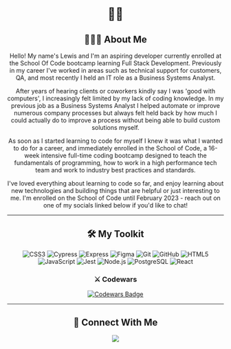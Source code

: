 <h1 align="center">👋🏻</h1>
<h2 align="center">🙋🏻‍♂️ About Me </h2>
<div align="center">
<p>Hello! My name's Lewis and I'm an aspiring developer currently enrolled at the School Of Code bootcamp learning Full Stack Development. Previously in my career I've worked in areas such as technical support for customers, QA, and most recently I held an IT role as a Business Systems Analyst.</p>
<p>After years of hearing clients or coworkers kindly say I was 'good with computers', I increasingly felt limited by my lack of coding knowledge. In my previous job as a Business Systems Analyst I helped automate or improve numerous company processes but always felt held back by how much I could actually do to improve a process without being able to build custom solutions myself.</p>
<p>As soon as I started learning to code for myself I knew it was what I wanted to do for a career, and immediately enrolled in the School of Code, a 16-week intensive full-time coding bootcamp designed to teach the fundamentals of programming, how to work in a high performance tech team and work to industry best practices and standards.</p>
<p>I've loved everything about learning to code so far, and enjoy learning about new technologies and building things that are helpful or just interesting to me. I'm enrolled on the School of Code until February 2023 - reach out on one of my socials linked below if you'd like to chat!</p>
</div>
<hr>
<h2 align="center">🛠 My Toolkit </h2>
<div align="center">
  <img src="https://img.shields.io/badge/CSS3-1572B6.svg?style=for-the-badge&logo=CSS3&logoColor=white" alt="CSS3">
  <img src="https://img.shields.io/badge/Cypress-17202C.svg?style=for-the-badge&logo=Cypress&logoColor=white" alt="Cypress">
  <img src="https://img.shields.io/badge/Express-000000.svg?style=for-the-badge&logo=Express&logoColor=white" alt="Express">
  <img src="https://img.shields.io/badge/Figma-F24E1E.svg?style=for-the-badge&logo=Figma&logoColor=white" alt="Figma">
  <img src="https://img.shields.io/badge/Git-F05032.svg?style=for-the-badge&logo=Git&logoColor=white" alt="Git">
  <img src="https://img.shields.io/badge/GitHub-181717.svg?style=for-the-badge&logo=GitHub&logoColor=white" alt="GitHub">
  <img src="https://img.shields.io/badge/HTML5-E34F26.svg?style=for-the-badge&logo=HTML5&logoColor=white" alt="HTML5">
  <img src="https://img.shields.io/badge/JavaScript-F7DF1E.svg?style=for-the-badge&logo=JavaScript&logoColor=black" alt="JavaScript">
  <img src="https://img.shields.io/badge/Jest-C21325.svg?style=for-the-badge&logo=Jest&logoColor=white" alt="Jest">
  <img src="https://img.shields.io/badge/Node.js-339933.svg?style=for-the-badge&logo=nodedotjs&logoColor=white" alt="Node.js">
  <img src="https://img.shields.io/badge/PostgreSQL-4169E1.svg?style=for-the-badge&logo=PostgreSQL&logoColor=white" alt="PostgreSQL">
  <img src="https://img.shields.io/badge/React-61DAFB.svg?style=for-the-badge&logo=React&logoColor=black" alt="React">
</div>
<div align="center">
  <h3>⚔️ Codewars</h3>
  <a target="_blank" href="https://www.codewars.com/users/lewisgormanneale"><img src="https://www.codewars.com/users/lewisgormanneale/badges/small" alt="Codewars Badge" /></a>
</div>
<hr>
<h2  align="center">📨 Connect With Me</h2>
<p align="center">
  <a target="_blank" href="https://www.linkedin.com/in/lewisgormanneale/"><img src="https://img.shields.io/badge/linkedin-%230077B5.svg?&style=for-the-badge&logo=linkedin&logoColor=white" /></a>
</p>
